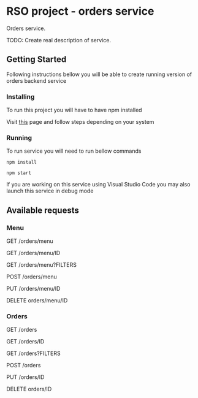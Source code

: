 # RSO project - orders service

Orders service.

TODO: Create real description of service.

## Getting Started

Following instructions bellow you will be able to create running version of orders backend service

### Installing

To run this project you will have to have npm installed

Visit [this](https://www.npmjs.com/package/npm) page and follow steps depending on your system

### Running

To run service you will need to run bellow commands

```
npm install
```

```
npm start
```

If you are working on this service using Visual Studio Code you may also launch this service in debug mode

## Available requests

### Menu

GET /orders/menu

GET /orders/menu/ID

GET /orders/menu?FILTERS

POST /orders/menu

PUT /orders/menu/ID

DELETE orders/menu/ID


### Orders

GET /orders

GET /orders/ID

GET /orders?FILTERS

POST /orders

PUT /orders/ID

DELETE orders/ID
